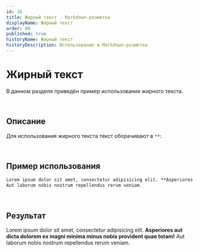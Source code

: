```yaml
---
id: 16
title: Жирный текст - Markdown-разметка
displayName: Жирный текст
order: 80
published: true
historyName: Жирный текст
historyDescription: Использование в Markdown-разметки
---
```


# Жирный текст
В данном разделе приведён пример использования жирного текста.

<br/>

## Описание
Для использования жирного текста текст оборачивают в `**`:

<br/>

## Пример использования
```md
Lorem ipsum dolor sit amet, consectetur adipisicing elit. **Asperiores aut dicta dolorem ex magni minima minus nobis provident quae totam!**
Aut laborum nobis nostrum repellendus rerum veniam.
```

<br/>

## Результат
Lorem ipsum dolor sit amet, consectetur adipisicing elit. **Asperiores aut dicta dolorem ex magni minima minus nobis provident quae totam!**
Aut laborum nobis nostrum repellendus rerum veniam.
